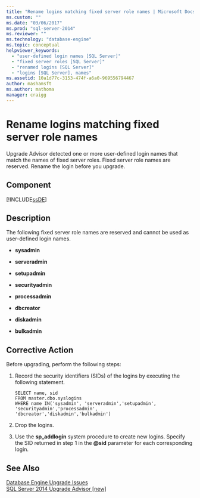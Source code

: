 ```yaml
---
title: "Rename logins matching fixed server role names | Microsoft Docs"
ms.custom: ""
ms.date: "03/06/2017"
ms.prod: "sql-server-2014"
ms.reviewer: ""
ms.technology: "database-engine"
ms.topic: conceptual
helpviewer_keywords: 
  - "user-defined login names [SQL Server]"
  - "fixed server roles [SQL Server]"
  - "renamed logins [SQL Server]"
  - "logins [SQL Server], names"
ms.assetid: 10a1d77c-3153-474f-a6a0-969556794467
author: mashamsft
ms.author: mathoma
manager: craigg
---
```

# Rename logins matching fixed server role names
  Upgrade Advisor detected one or more user-defined login names that match the names of fixed server roles. Fixed server role names are reserved. Rename the login before you upgrade.  
  
## Component  
 [!INCLUDE[ssDE](../../includes/ssde-md.md)]  
  
## Description  
 The following fixed server role names are reserved and cannot be used as user-defined login names.  
  
-   **sysadmin**  
  
-   **serveradmin**  
  
-   **setupadmin**  
  
-   **securityadmin**  
  
-   **processadmin**  
  
-   **dbcreator**  
  
-   **diskadmin**  
  
-   **bulkadmin**  
  
## Corrective Action  
 Before upgrading, perform the following steps:  
  
1.  Record the security identifiers (SIDs) of the logins by executing the following statement.  
  
    ```  
    SELECT name, sid   
    FROM master.dbo.syslogins   
    WHERE name IN('sysadmin', 'serveradmin','setupadmin', 'securityadmin','processadmin', 'dbcreator','diskadmin','bulkadmin')  
    ```  
  
2.  Drop the logins.  
  
3.  Use the **sp_addlogin** system procedure to create new logins. Specify the SID returned in step 1 in the **\@sid** parameter for each corresponding login.  
  
## See Also  
 [Database Engine Upgrade Issues](../../../2014/sql-server/install/database-engine-upgrade-issues.md)   
 [SQL Server 2014 Upgrade Advisor &#91;new&#93;](sql-server-2014-upgrade-advisor.md)  
  
  
